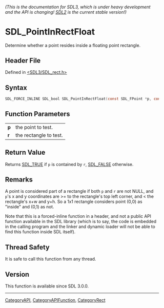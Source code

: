 ###### (This is the documentation for SDL3, which is under heavy development and the API is changing! [SDL2](https://wiki.libsdl.org/SDL2/) is the current stable version!)
# SDL_PointInRectFloat

Determine whether a point resides inside a floating point rectangle.

## Header File

Defined in [<SDL3/SDL_rect.h>](https://github.com/libsdl-org/SDL/blob/main/include/SDL3/SDL_rect.h)

## Syntax

```c
SDL_FORCE_INLINE SDL_bool SDL_PointInRectFloat(const SDL_FPoint *p, const SDL_FRect *r);
```

## Function Parameters

|           |                        |
| --------- | ---------------------- |
| **p**     | the point to test.     |
| **r**     | the rectangle to test. |

## Return Value

Returns [SDL_TRUE](SDL_TRUE) if `p` is contained by `r`,
[SDL_FALSE](SDL_FALSE) otherwise.

## Remarks

A point is considered part of a rectangle if both `p` and `r` are not NULL,
and `p`'s x and y coordinates are >= to the rectangle's top left corner,
and < the rectangle's x+w and y+h. So a 1x1 rectangle considers point (0,0)
as "inside" and (0,1) as not.

Note that this is a forced-inline function in a header, and not a public
API function available in the SDL library (which is to say, the code is
embedded in the calling program and the linker and dynamic loader will not
be able to find this function inside SDL itself).

## Thread Safety

It is safe to call this function from any thread.

## Version

This function is available since SDL 3.0.0.

----
[CategoryAPI](CategoryAPI), [CategoryAPIFunction](CategoryAPIFunction), [CategoryRect](CategoryRect)

